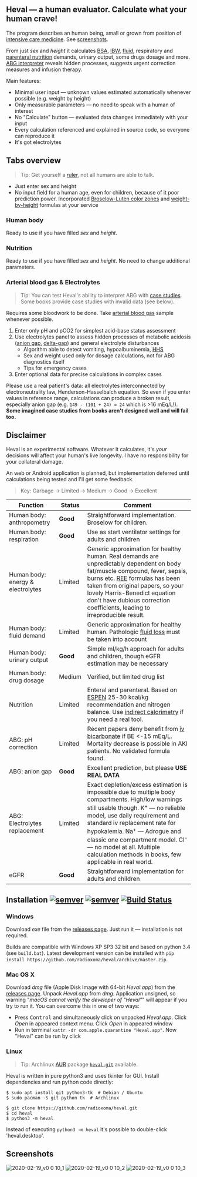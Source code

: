 ## Heval — a human evaluator. Calculate what your human crave!

The program describes an human being, small or grown from position of [intensive care medicine](https://en.wikipedia.org/wiki/Intensive_care_medicine). See [screenshots](https://github.com/radioxoma/heval#screenshots).

From just *sex* and *height* it calculates [BSA](https://en.wikipedia.org/wiki/Body_surface_area), [IBW](https://en.wikipedia.org/wiki/Human_body_weight#Ideal_body_weight), [fluid](https://en.wikipedia.org/wiki/Fluid_replacement), respiratory and [parenteral nutrition](https://en.wikipedia.org/wiki/Parenteral_nutrition) demands, urinary output, some drugs dosage and more. [ABG interpreter](https://en.wikipedia.org/wiki/Acid%E2%80%93base_homeostasis) reveals hidden processes, suggests urgent correction measures and infusion therapy.

Main features:

* Minimal user input — unknown values estimated automatically whenever possible (e.g. weight by height)
* Only measurable parameters — no need to speak with a human of interest
* No "Calculate" button — evaluated data changes immediately with your input
* Every calculation referenced and explained in source code, so everyone can reproduce it
* It's got electrolytes


## Tabs overview

> Tip: Get yourself a [ruler](https://en.wikipedia.org/wiki/Tape_measure), not all humans are able to talk.

* Just enter sex and height
* No input field for a human age, even for children, because of it poor prediction power. Incorporated [Broselow-Luten color zones](https://en.wikipedia.org/wiki/Broselow_tape) and [weight-by-height](https://en.wikipedia.org/wiki/Human_body_weight#Ideal_body_weight) formulas at your service


### Human body
Ready to use if you have filled *sex* and *height*.


### Nutrition
Ready to use if you have filled *sex* and *height*. No need to change additional parameters.


### Arterial blood gas & Electrolytes

> Tip: You can test Heval's ability to interpret ABG with [case studies](https://web.archive.org/web/20170818090331/http://fitsweb.uchc.edu/student/selectives/TimurGraham/Case_1.html). Some books provide case studies with invalid data (see below).

Requires some bloodwork to be done. Take [arterial blood gas](https://en.wikipedia.org/wiki/Arterial_blood_gas_test) sample whenever possible.
1. Enter only pH and pCO2 for simplest acid-base status assessment
2. Use electrolytes panel to assess hidden processes of metabolic acidosis ([anion gap](https://en.wikipedia.org/wiki/Anion_gap), [delta-gap](https://en.wikipedia.org/wiki/Delta_ratio)) and general electrolyte disturbances
    * Algorithm able to detect vomiting, hypoalbuminemia, [HHS](https://en.wikipedia.org/wiki/Hyperosmolar_hyperglycemic_state)
    * Sex and weight used only for dosage calculations, not for ABG diagnostics itself
    * Tips for emergency cases
3. Enter optional data for precise calculations in complex cases

Please use a real patient's data: all electrolytes interconnected by electroneutrality law, Henderson-Hasselbalch equation. So even if you enter values in reference range, calculations can produce a broken result, especially anion gap (e.g. `149 - (101 + 24) = 24` which is >16 mEq/L!).
**Some imagined case studies from books aren't designed well and will fail too.**



## Disclaimer
Heval is an experimental software. Whatever it calculates, it's *your* decisions will affect your human's live longevity. I have no responsibility for your collateral damage.

An web or Android application is planned, but implementation deferred until calculations being tested and I'll get some feedback.

> Key: Garbage -> Limited -> Medium -> Good -> Excellent

| Function | Status | Comment |
| -------- | ------ | ------- |
| Human body: anthropometry | **Good** | Straightforward implementation. Broselow for children. |
| Human body: respiration | **Good** | Use as start ventilator settings for adults and children |
| Human body: energy & electrolytes | Limited | Generic approximation for healthy human. Real demands are unpredictably dependent on body fat/muscle compound, fever, sepsis, burns etc. [REE](https://en.wikipedia.org/wiki/Resting_metabolic_rate) formulas has been taken from original papers, so your lovely Harris-Benedict equation don't have dubious correction coefficients, leading to irreproducible result. |
| Human body: fluid demand | Limited | Generic approximation for healthy human. Pathologic [fluid loss](https://en.wikipedia.org/wiki/Volume_contraction) must be taken into account |
| Human body: urinary output | **Good** | Simple ml/kg/h approach for adults and children, though eGFR estimation may be necessary |
| Human body: drug dosage | Medium | Verified, but limited drug list |
| Nutrition | Limited | Enteral and parenteral. Based on [ESPEN](https://www.espen.org/) 25-30 kcal/kg recommendation and nitrogen balance. Use [indirect calorimetry](https://en.wikipedia.org/wiki/Indirect_calorimetry) if you need a real tool. |
| ABG: pH correction | Limited | Recent papers deny benefit from [iv bicarbonate](https://en.wikipedia.org/wiki/Intravenous_sodium_bicarbonate) if BE <-15 mEq/L. Mortality decrease is possible in AKI patients. No validated formula found. |
| ABG: anion gap | **Good** | Excellent prediction, but please **USE REAL DATA** |
| ABG: Electrolytes replacement | Limited | Exact depletion/excess estimation is impossible due to multiple body compartments. High/low warnings still usable though. K<sup>+</sup> — no reliable model, use daily requirement and standard iv replacement rate for hypokalemia. Na<sup>+</sup> — Adrogue and classic one compartment model. Cl<sup>-</sup> — no model at all. Multiple calculation methods in books, few applicable in real world. |
| eGFR | **Good** | Straightforward implementation for adults and children |


## Installation [![semver](https://img.shields.io/github/v/release/radioxoma/heval)](https://github.com/radioxoma/heval/releases/latest/) [![semver](https://img.shields.io/github/release-date/radioxoma/heval)](https://github.com/radioxoma/heval/releases/latest/) [![Build Status](https://travis-ci.org/radioxoma/heval.svg?branch=master)](https://travis-ci.org/radioxoma/heval)

### Windows

Download *exe* file from the [releases page](https://github.com/radioxoma/heval/releases/latest/). Just run it — installation is not required.

Builds are compatible with Windows XP SP3 32 bit and based on python 3.4 (see `build.bat`). Latest development version can be installed with `pip install https://github.com/radioxoma/heval/archive/master.zip`.

### Mac OS X

Download *dmg* file (Apple Disk Image with 64-bit *Heval.app*) from the [releases page](https://github.com/radioxoma/heval/releases/latest/). Unpack *Heval.app* from *dmg*. Application unsigned, so warning "*macOS cannot verify the developer of "Heval"*" will appear if you try to run it. You can overcome this in one of two ways:

* Press <kbd>Control</kbd> and simultaneously click on unpacked *Heval.app*. Click *Open* in appeared context menu. Click *Open* in appeared window
* Run in terminal `xattr -dr com.apple.quarantine "Heval.app"`. Now "Heval" can be run by click


### Linux

> Tip: Archlinux [AUR](https://wiki.archlinux.org/index.php/Arch_User_Repository) package [`heval-git`](https://aur.archlinux.org/packages/heval-git/) available.

Heval is written in pure python3 and uses tkinter for GUI. Install dependencies and run python code directly:

    $ sudo apt install git python3-tk  # Debian / Ubuntu
    $ sudo pacman -S git python tk  # Archlinux

    $ git clone https://github.com/radioxoma/heval.git
    $ cd heval
    $ python3 -m heval

Instead of executing `python3 -m heval` it's possible to double-click 'heval.desktop'.


## Screenshots

![2020-02-19_v0 0 10_1](https://user-images.githubusercontent.com/4701641/74849673-0e404600-534a-11ea-83e2-75a03a67a07f.png)
![2020-02-19_v0 0 10_2](https://user-images.githubusercontent.com/4701641/74849686-1304fa00-534a-11ea-9373-7bfd30e39271.png)
![2020-02-19_v0 0 10_3](https://user-images.githubusercontent.com/4701641/74849895-56f7ff00-534a-11ea-94ca-3d6b609b3832.png)
